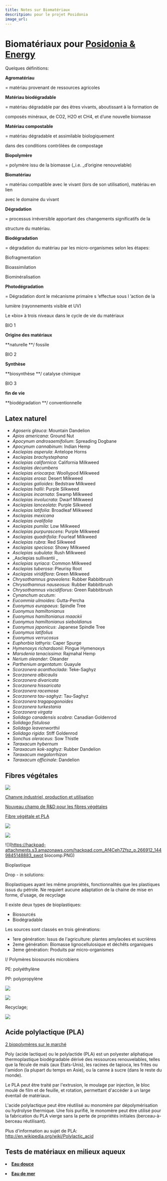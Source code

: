 ```yaml
---
title: Notes sur Biomatériaux
descritpion: pour le projet Posidonia
image_url:
---
```


# Biomatériaux pour [Posidonia & Energy](/Algae-Energy-ef1LBxOM4Fm) 

Quelques définitions:

**Agromatériau**

= matériau provenant de ressources agricoles

**Matériau biodégradable**

= matériau dégradable par des êtres vivants, aboutissant à la formation de

composés minéraux, de CO2, H2O et CH4, et d’une nouvelle biomasse

**Matériau compostable**

= matériau dégradable et assimilable biologiquement

dans des conditions contrôlées de compostage

**Biopolymère**

= polymère issu de la biomasse (_i.e. _d’origine renouvelable)

**Biomatériau**

= matériau compatible avec le vivant (lors de son utilisation), matériau en lien

avec le domaine du vivant

**Dégradation**

= processus irréversible apportant des changements significatifs de la

structure du matériau.

**Biodégradation**

= dégradation du matériau par les micro-organismes selon les étapes:

Biofragmentation

Bioassimilation

Biominéralisation

**Photodégradation**

= Dégradation dont le mécanisme primaire s ’effectue sous l ’action de la

lumière (rayonnements visible et UV)

Le «bio» à trois niveaux dans le cycle de vie du matériaux

BIO 1

**Origine des matériaux**

**naturelle **/ fossile

BIO 2

**Synthèse**

**biosynthèse **/ catalyse chimique

BIO 3

**fin de vie**

**biodégradation **/ conventionnelle

## Latex naturel

*   _Agoseris glauca_: Mountain Dandelion
*   _Apios americana_: Ground Nut
*   _Apocynum androsaemifolium_: Spreading Dogbane
*   _Apocynum cannabinum_: Indian Hemp 
*   _Asclepias asperula_: Antelope Horns 
*   _Asclepias brachystephana_ 
*   _Asclepias californica_: California Milkweed 
*   _Asclepias decumbens_ 
*   _Asclepias eriocarpa_: Woollypod Milkweed 
*   _Asclepias erosa_: Desert Milkweed 
*   _Asclepias galioides_: Bedstraw Milkweed 
*   _Asclepias hallii_: Purple Silkweed 
*   _Asclepias incarnata_: Swamp Milkweed 
*   _Asclepias involucrata_: Dwarf Milkweed 
*   _Asclepias lanceolata_: Purple Silkweed 
*   _Asclepias latifolia_: Broadleaf Milkweed 
*   _Asclepias mexicana_ 
*   _Asclepias ovalifolia_ 
*   _Asclepias pumila_: Low Milkweed 
*   _Asclepias purpurascens_: Purple Milkweed 
*   _Asclepias quadrifolia_: Fourleaf Milkweed 
*   _Asclepias rubra_: Red Silkweed
*   _Asclepias speciosa_: Showy Milkweed 
*   _Asclepias subulata_: Rush Milkweed 
*   _Asclepias sullivantii _
*   _Asclepias syriaca_: Common Milkweed
*   _Asclepias tuberosa_: Pleurisy Root
*   _Asclepias viridiflora_: Green Milkweed 
*   _Chrysothamnus graveolens_: Rubber Rabbitbrush
*   _Chrysothamnus nauseosus_: Rubber Rabbitbrush
*   _Chrysothamnus viscidiflorus_: Green Rabbitbrush 
*   _Cynanchum acutum_: 
*   _Eucommia ulmoides_: Gutta-Percha 
*   _Euonymus europaeus_: Spindle Tree 
*   _Euonymus hamiltonianus_ 
*   _Euonymus hamiltonianus maackii_ 
*   _Euonymus hamiltonianus sieboldianus_ 
*   _Euonymus japonicus_: Japanese Spindle Tree 
*   _Euonymus latifolius_ 
*   _Euonymus verrucosus_ 
*   _Euphorbia lathyris_: Caper Spurge 
*   _Hymenoxys richardsonii_: Pingue Hymenoxys 
*   _Marsdenia tenacissima_: Rajmahal Hemp
*   _Nerium oleander_: Oleander
*   _Parthenium argentatum_: Guayule
*   _Scorzonera acanthoclada_: Teke-Saghyz
*   _Scorzonera albicaulis_
*   _Scorzonera divaricata_
*   _Scorzonera hissaricata_
*   _Scorzonera racemosa_ 
*   _Scorzonera tau-saghyz_: Tau-Saghyz 
*   _Scorzonera tragapogonoides_ 
*   _Scorzonera turkestania_ 
*   _Scorzonera virgata_ 
*   _Solidago canadensis scabra_: Canadian Goldenrod 
*   _Solidago fistulosa_ 
*   _Solidago leavenworthii_ 
*   _Solidago rigida_: Stiff Goldenrod 
*   _Sonchus oleraceus_: Sow Thistle 
*   _Taraxacum hybernum_ 
*   _Taraxacum kok-saghyz_: Rubber Dandelion 
*   _Taraxacum megalorrhizon_ 
*   _Taraxacum officinale_: Dandelion

## Fibres végétales

![](https://hackpad-attachments.s3.amazonaws.com/hackpad.com_Af4Ceh7Zfsz_p.266912_1449844462500_chanvre.PNG)

[Chanvre industriel, production et utilisation](https://books.google.fr/books?id=8c453lkDiLQC&pg=PA226&lpg=PA226&dq=chanvre+plasturgie+techniques&source=bl&ots=NlTOCH5CVC&sig=_5R9rNhkrZeK9dDKdhZQLRp4LLk&hl=fr&sa=X&ved=0ahUKEwj295jXg9TJAhXIDxoKHRKnAfYQ6AEILDAC#v=onepage&q=chanvre%20plasturgie%20techniques&f=false) 

[Nouveau champ de R&D pour les fibres végétales](http://www.ocl-journal.org/articles/ocl/pdf/2015/06/ocl150041-s.pdf) 

[Fibre végétale et PLA](http://cerig.pagora.grenoble-inp.fr/memoire/2011/barquette-alimentaire-biocomposite.htm) 

![](https://hackpad-attachments.s3.amazonaws.com/hackpad.com_Af4Ceh7Zfsz_p.266912_1449844981737_termoform.PNG)

![](https://hackpad-attachments.s3.amazonaws.com/hackpad.com_Af4Ceh7Zfsz_p.266912_1449845041123_biocomp.PNG)

![](https://hackpad-attachments.s3.amazonaws.com/hackpad.com_Af4Ceh7Zfsz_p.266912_1449845148883_swot biocomp.PNG)

Bioplastique

Drop - in solutions:

Bioplastiques  ayant les même propriétés, fonctionnalités que les plastiques issus du  pétrole. Ne requiert aucune adaptation de la chaine de mise en forme,  d'usage, de recyclage

Il existe deux types de bioplastiques:

*   Biosourcés
*   Biodégradable

Les sources sont classés en trois générations:

*   1ere génération: Issus de l'agriculture: plantes amylacées et sucrières
*   2eme génération: Biomasse lignocellulosique et déchêts organiques
*   3eme génération: Produits par micro-organismes

I/ Polymères biosourcés microbiens

PE: polyéthylène

PP: polypropylène

![](https://hackpad-attachments.s3.amazonaws.com/hackpad.com_Af4Ceh7Zfsz_p.447695_1450083707512_bioplastique.png)

![](https://hackpad-attachments.s3.amazonaws.com/hackpad.com_Af4Ceh7Zfsz_p.447695_1450086054054_bioplastique2.png)

Recyclage;

![](https://hackpad-attachments.s3.amazonaws.com/hackpad.com_Af4Ceh7Zfsz_p.447695_1450084103676_bioplastique.png)

## Acide polylactique (PLA)

[ 2 biopolymères sur le marché ](http://www.valbiom.be/files/library/Docs/Biopolymeres/amidonpla20111297333283.pdf) 

 Poly  (acide lactique) ou le polylactide (PLA) est un polyester aliphatique  thermoplastique biodégradable dérivé des ressources renouvelables,  telles que la fécule de maïs (aux Etats-Unis), les racines de tapioca,  les frites ou l'amidon (la plupart du temps en Asie), ou la canne à  sucre (dans le reste du monde).

Le  PLA peut être traité par l'extrusion, le moulage par injection, le bloc  moulé de film et de feuille, et rotation, permettant d'accéder à un  large éventail de matériaux.

L'acide  polylactique peut être réutilisé au monomère par dépolymérisation ou  hydrolyse thermique. Une fois purifié, le monomère peut être utilisé  pour la fabrication du PLA vierge sans la perte de propriétés initiales  (berceau-à-berceau réutilisant).

Plus d'information au sujet de PLA: [](http://en.wikipedia.org/wiki/Polylactic_acid)http://en.wikipedia.org/wiki/Polylactic_acid

## Tests de matériaux en milieux aqueux 
<undefined><li>**<u>Eau douce</u>**</li></undefined>

<undefined><li>**<u>Eau de mer</u>**</li></undefined>
